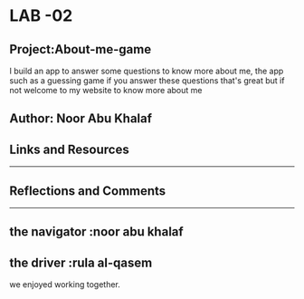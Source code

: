 # LAB -02 
## Project:About-me-game
I build an app to answer some questions to know more about me, the app such as a guessing game
if you answer these questions that's great but if not welcome to my website to know more about me 

## Author: Noor Abu Khalaf
## Links and Resources
------

## Reflections and Comments
------
## the navigator :noor abu khalaf
## the driver :rula al-qasem
we enjoyed working together.